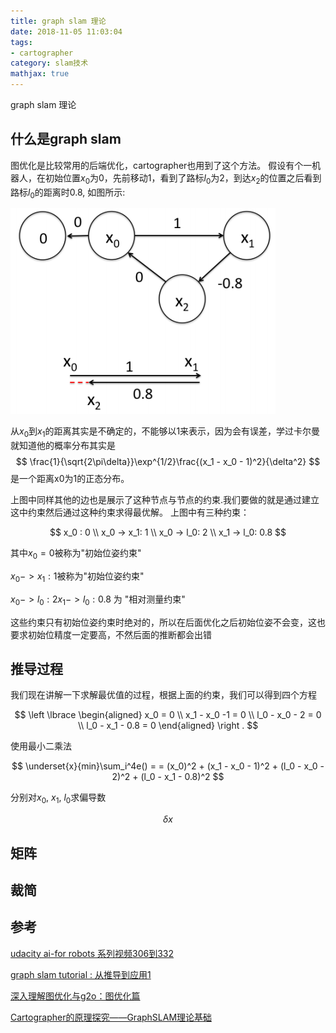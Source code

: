 ```yaml
---
title: graph slam 理论
date: 2018-11-05 11:03:04
tags: 
- cartographer 
category: slam技术
mathjax: true
---
```


graph slam 理论
<!-- more -->
## 什么是graph slam
图优化是比较常用的后端优化，cartographer也用到了这个方法。
假设有个一机器人，在初始位置$x_0$为0，先前移动1，看到了路标$l_0$为2，到达$x_2$的位置之后看到路标$l_0$的距离时0.8, 如图所示:

![graph_slam](https://raw.githubusercontent.com/lsy563193/image/master/cartographer_notes/grapher_slam.png)

从$x_0$到$x_1$的距离其实是不确定的，不能够以1来表示，因为会有误差，学过卡尔曼就知道他的概率分布其实是
$$
\frac{1}{\sqrt{2\pi\delta}}\exp^{1/2}\frac{(x_1 - x_0 - 1)^2}{\delta^2}
$$
是一个距离x0为1的正态分布。

上图中同样其他的边也是展示了这种节点与节点的约束.我们要做的就是通过建立这中约束然后通过这种约束求得最优解。
上图中有三种约束：

$$
x_0 : 0 \\
x_0 -> x_1: 1 \\
x_0 -> l_0: 2 \\
x_1 -> l_0: 0.8 
$$

其中$x_0=0$被称为"初始位姿约束"

$x_0 -> x_1: 1$被称为"初始位姿约束"

$x_0 -> l_0: 2 x_1 -> l_0: 0.8$ 为 "相对测量约束"

这些约束只有初始位姿约束时绝对的，所以在后面优化之后初始位姿不会变，这也要求初始位精度一定要高，不然后面的推断都会出错
## 推导过程
我们现在讲解一下求解最优值的过程，根据上面的约束，我们可以得到四个方程

$$
\left \lbrace
\begin{aligned}
    x_0 = 0 \\
    x_1 - x_0 -1 = 0 \\
    l_0 - x_0 - 2 = 0 \\
    l_0 - x_1 - 0.8 = 0
\end{aligned}
\right .
$$

使用最小二乘法

<!-- $$ -->
<!-- \underset{x}{min} \frac{1}{2}(||f_{i_1}(x_{i_1, ... , x_{i_k}})||^2) -->
<!-- $$ -->
$$
\underset{x}{min}\sum_i^4e() =  = (x_0)^2 + (x_1 - x_0 - 1)^2 + (l_0 - x_0 - 2)^2 + (l_0 - x_1 - 0.8)^2
$$

分别对$x_0$, $x_1$, $l_0$求偏导数

$$
\delta x
$$

## 矩阵

## 裁简


## 参考

[udacity ai-for robots 系列视频306到332](https://www.youtube.com/playlist?list=PLAwxTw4SYaPkCSYXw6-a_aAoXVKLDwnHK)

[graph slam tutorial : 从推导到应用1](https://blog.csdn.net/heyijia0327/article/details/47686523)

[深入理解图优化与g2o：图优化篇](https://www.cnblogs.com/gaoxiang12/p/5244828.html)

[Cartographer的原理探究——GraphSLAM理论基础](https://blog.csdn.net/jsgaobiao/article/details/65628918)